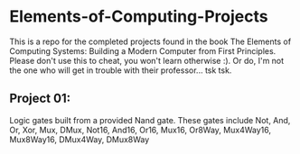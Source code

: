 # Elements-of-Computing-Projects

This is a repo for the completed projects found in the book The Elements of Computing Systems: Building a Modern Computer from First Principles. Please don't use this to cheat, you won't learn otherwise :). Or do, I'm not the one who will get in trouble with their professor... tsk tsk.

## Project 01: 
Logic gates built from a provided Nand gate. These gates include Not, And, Or, Xor, Mux, DMux, Not16, And16, Or16, Mux16, Or8Way, Mux4Way16, Mux8Way16, DMux4Way, DMux8Way 

